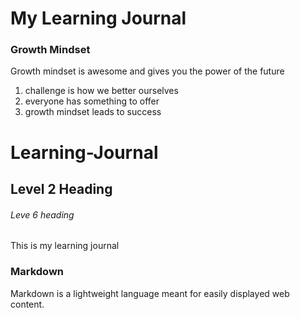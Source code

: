 # My Learning Journal

### Growth Mindset

Growth mindset is awesome and gives you the power of the future
1. challenge is how we better ourselves
1. everyone has something to offer
1. growth mindset leads to success


# Learning-Journal
## Level 2 Heading
###### Leve 6 heading

This is my learning journal
### Markdown

Markdown is a lightweight language meant for easily displayed web content.
